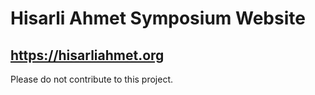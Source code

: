 # Hisarli Ahmet Symposium Website
## https://hisarliahmet.org
Please do not contribute to this project.
